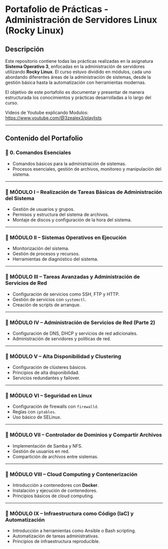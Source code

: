 # Portafolio de Prácticas - Administración de Servidores Linux (Rocky Linux)

## Descripción

Este repositorio contiene todas las prácticas realizadas en la asignatura **Sistema Operativo 3**, enfocadas en la administración de servidores utilizando **Rocky Linux**. El curso estuvo dividido en módulos, cada uno abordando diferentes áreas de la administración de sistemas, desde la gestión básica hasta la automatización con herramientas modernas.

El objetivo de este portafolio es documentar y presentar de manera estructurada los conocimientos y prácticas desarrolladas a lo largo del curso.

Videos de Youtube explicando Modulos:
https://www.youtube.com/@3zealex3/playlists

---

## Contenido del Portafolio

### 📁 0. Comandos Esenciales
- Comandos básicos para la administración de sistemas.
- Procesos esenciales, gestión de archivos, monitoreo y manipulación del sistema.

---

### 📁 MÓDULO I – Realización de Tareas Básicas de Administración del Sistema
- Gestión de usuarios y grupos.
- Permisos y estructura del sistema de archivos.
- Montaje de discos y configuración de la hora del sistema.

---

### 📁 MÓDULO II – Sistemas Operativos en Ejecución
- Monitorización del sistema.
- Gestión de procesos y recursos.
- Herramientas de diagnóstico del sistema.

---

### 📁 MÓDULO III – Tareas Avanzadas y Administración de Servicios de Red
- Configuración de servicios como SSH, FTP y HTTP.
- Gestión de servicios con `systemctl`.
- Creación de scripts de arranque.

---

### 📁 MÓDULO IV – Administración de Servicios de Red (Parte 2)
- Configuración de DNS, DHCP y servicios de red adicionales.
- Administración de servidores y políticas de red.

---

### 📁 MÓDULO V – Alta Disponibilidad y Clustering
- Configuración de clústeres básicos.
- Principios de alta disponibilidad.
- Servicios redundantes y failover.

---

### 📁 MÓDULO VI – Seguridad en Linux
- Configuración de firewalls con `firewalld`.
- Reglas con `iptables`.
- Uso básico de SELinux.

---

### 📁 MÓDULO VII – Controlador de Dominios y Compartir Archivos
- Implementación de Samba y NFS.
- Gestión de usuarios en red.
- Compartición de archivos entre sistemas.

---

### 📁 MÓDULO VIII – Cloud Computing y Contenerización
- Introducción a contenedores con **Docker**.
- Instalación y ejecución de contenedores.
- Principios básicos de cloud computing.

---

### 📁 MÓDULO IX – Infraestructura como Código (IaC) y Automatización
- Introducción a herramientas como Ansible o Bash scripting.
- Automatización de tareas administrativas.
- Principios de infraestructura reproducible.
